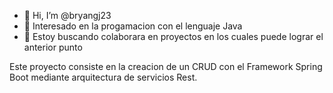 - 👋 Hi, I’m @bryangj23
- 👀 Interesado en la progamacion con el lenguaje Java
- 💞️ Estoy buscando colaborara en proyectos en los cuales puede lograr el anterior punto

Este proyecto consiste en la creacion de un CRUD con el Framework Spring Boot mediante arquitectura de servicios Rest.


